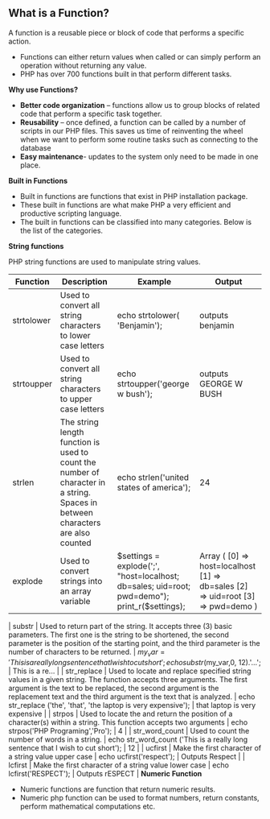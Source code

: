 ## What is a Function?

A function is a reusable piece or block of code that performs a specific action.

- Functions can either return values when called or can simply perform an operation without returning any value.
- PHP has over 700 functions built in that perform different tasks.

**Why use Functions?**

- **Better code organization** – functions allow us to group blocks of related code that perform a specific task together.
- **Reusability** – once defined, a function can be called by a number of scripts in our PHP files. This saves us time of reinventing the wheel when we want to perform some routine tasks such as connecting to the database
- **Easy maintenance**- updates to the system only need to be made in one place.

**Built in Functions**

- Built in functions are functions that exist in PHP installation package.
- These built in functions are what make PHP a very efficient and productive scripting language.
- The built in functions can be classified into many categories. Below is the list of the categories.

**String functions**

PHP string functions are used to manipulate string values.

| Function   | Description                                                                                                                    | Example                                                                                       | Output                                                                          |
| ---------- | ------------------------------------------------------------------------------------------------------------------------------ | --------------------------------------------------------------------------------------------- | ------------------------------------------------------------------------------- |
| strtolower | Used to convert all string characters to lower case letters                                                                    | echo strtolower( 'Benjamin');                                                                 | outputs benjamin                                                                |
| strtoupper | Used to convert all string characters to upper case letters                                                                    | echo strtoupper('george w bush');                                                             | outputs GEORGE W BUSH                                                           |
| strlen     | The string length function is used to count the number of character in a string. Spaces in between characters are also counted | echo strlen('united states of america');                                                      | 24                                                                              |
| explode    | Used to convert strings into an array variable                                                                                 | $settings = explode(';', "host=localhost; db=sales; uid=root; pwd=demo"); print_r($settings); | Array ( [0] => host=localhost [1] => db=sales [2] => uid=root [3] => pwd=demo ) |

| substr | Used to return part of the string. It accepts three (3) basic parameters. The first one is the string to be shortened, the second parameter is the position of the starting point, and the third parameter is the number of characters to be returned. | $my_var = 'This is a really long sentence that I wish to cut short';echo substr($my_var,0, 12).'...'; | This is a re... |
| str_replace | Used to locate and replace specified string values in a given string. The function accepts three arguments. The first argument is the text to be replaced, the second argument is the replacement text and the third argument is the text that is analyzed. | echo str_replace ('the', 'that', 'the laptop is very expensive'); | that laptop is very expensive |
| strpos | Used to locate the and return the position of a character(s) within a string. This function accepts two arguments | echo strpos('PHP Programing','Pro'); | 4 |
| str_word_count | Used to count the number of words in a string. | echo str_word_count ('This is a really long sentence that I wish to cut short'); | 12 |
| ucfirst | Make the first character of a string value upper case | echo ucfirst('respect'); | Outputs Respect |
| lcfirst | Make the first character of a string value lower case | echo lcfirst('RESPECT'); | Outputs rESPECT |
**Numeric Function**

- Numeric functions are function that return numeric results.
- Numeric php function can be used to format numbers, return constants, perform mathematical computations etc.

